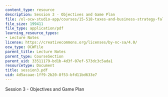 ```yaml
---
content_type: resource
description: Session 3 - Objectives and Game Plan
file: /ol-ocw-studio-app/courses/15-518-taxes-and-business-strategy-fall-2002/4d5acaae1ff92b208f53bfd11bd633e7_session3.pdf
file_size: 199411
file_type: application/pdf
learning_resource_types:
- Lecture Notes
license: https://creativecommons.org/licenses/by-nc-sa/4.0/
ocw_type: OCWFile
parent_title: Lecture Notes
parent_type: CourseSection
parent_uid: 33511179-bd1b-4d3f-07ef-573dc3c5ada1
resourcetype: Document
title: session3.pdf
uid: 4d5acaae-1ff9-2b20-8f53-bfd11bd633e7
---
```

Session 3 - Objectives and Game Plan